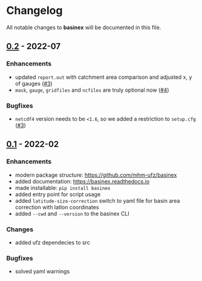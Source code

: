 # Changelog

All notable changes to **basinex** will be documented in this file.

## [0.2] - 2022-07

### Enhancements
- updated `report.out` with catchment area comparison and adjusted x, y of gauges ([#3](https://github.com/mhm-ufz/basinex/pull/3))
- `mask`, `gauge`, `gridfiles` and `ncfiles` are truly optional now ([#4](https://github.com/mhm-ufz/basinex/pull/4))

### Bugfixes
- `netcdf4` version needs to be `<1.6`, so we added a restriction to `setup.cfg` ([#3](https://github.com/mhm-ufz/basinex/pull/3))


## [0.1] - 2022-02

### Enhancements
- modern package structure: https://github.com/mhm-ufz/basinex
- added documentation: https://basinex.readthedocs.io
- made installable: `pip install basinex`
- added entry point for script usage
- added `latitude-size-correction` switch to yaml file for basin area correction with latlon coordinates
- added `--cwd` and `--version` to the basinex CLI

### Changes
- added ufz dependecies to src

### Bugfixes
- solved yaml warnings

[Unreleased]: https://github.com/mhm-ufz/basinex/compare/v0.1...HEAD
[0.2]: https://github.com/mhm-ufz/basinex/compare/v0.1...v0.2
[0.1]: https://github.com/mhm-ufz/basinex/releases/tag/0.1
